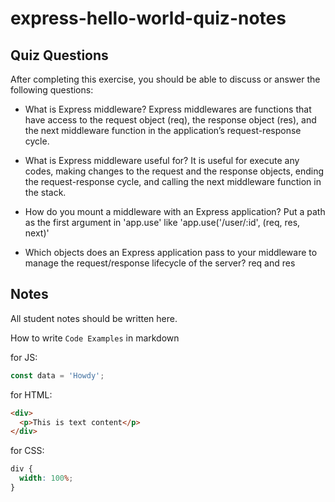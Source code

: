 # express-hello-world-quiz-notes

## Quiz Questions

After completing this exercise, you should be able to discuss or answer the following questions:

- What is Express middleware?
  Express middlewares are functions that have access to the request object (req), the response object (res), and the next middleware function in the application’s request-response cycle.

- What is Express middleware useful for?
  It is useful for execute any codes, making changes to the request and the response objects, ending the request-response cycle, and calling the next middleware function in the stack.

- How do you mount a middleware with an Express application?
  Put a path as the first argument in 'app.use' like 'app.use('/user/:id', (req, res, next)'

- Which objects does an Express application pass to your middleware to manage the request/response lifecycle of the server?
  req and res

## Notes

All student notes should be written here.

How to write `Code Examples` in markdown

for JS:

```javascript
const data = 'Howdy';
```

for HTML:

```html
<div>
  <p>This is text content</p>
</div>
```

for CSS:

```css
div {
  width: 100%;
}
```
